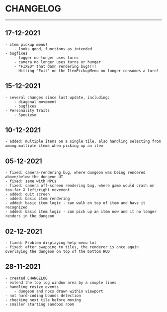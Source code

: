 
# CHANGELOG

-----

## 17-12-2021
    - item pickup menu!
        - looks good, functions as intended
    - bugfixes
        - logger no longer uses turns
        - camera no longer uses turns or hunger
        - *FIXED* that damn rendering bug!!!!
        - Hitting 'Exit' on the ItemPickupMenu no longer consumes a turn!

## 15-12-2021
    - several changes since last update, including:
        - diagonal movement
        - bugfixes
    - Personality Traits
        - Speciesm 

## 10-12-2021
    - added: multiple items on a single tile, also handling selecting from among multiple items when picking up an item

## 05-12-2021
    - fixed: camera-rendering bug, where dungeon was being rendered above/below the dungeon UI
    - fixed: same with NPCs
    - fixed: camera off-screen rendering bug, where game would crash on too-far X left/right movement
    - added: quit screen
    - added: basic item rendering
    - added: basic item logic - can walk on top of item and have it recognized
    - added: basic item logic - can pick up an item now and it no longer renders in the dungeon

## 02-12-2021
    - fixed: Problem displaying help menu lol
    - fixed: after swapping to tiles, the renderer is once again overlaying the dungeon on top of the bottom HUD

## 28-11-2021
    - created CHANGELOG
    - extend the top log window area by a couple lines
    - handling resize events
        - dungeon and npcs drawn within viewport
    - not hard-coding bounds detection
    - checking next tile before moving
    - smaller starting sandbox room
